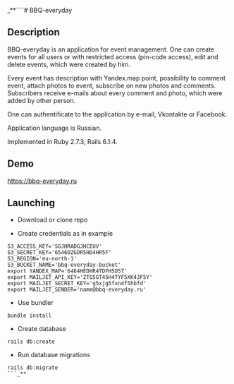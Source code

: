 _**````# BBQ-everyday

## Description

BBQ-everyday is an application for event management. One can create events for all users or with restricted access (pin-code access), edit and delete events, which were created by him.

Every event has description with Yandex.map point, possibility to comment event, attach photos to event, subscribe on new photos and comments. Subscribers receive e-mails about every comment and photo, which were added by other person.

One can authentificate to the application by e-mail, Vkontakte or Facebook.

Application language is Russian.

Implemented in Ruby 2.7.3, Rails 6.1.4.

## Demo

https://bbq-everyday.ru

## Launching

* Download or clone repo

* Create credentials as in example
```azure
S3_ACCESS_KEY='SGJHRADGJHCEUV'
S3_SECRET_KEY='6546DZGDR5HD4HR5F'
S3_REGION='eu-north-1'
S3_BUCKET_NAME='bbq-everyday-bucket'
export YANDEX_MAP='6464HEDHR4TDFH5D5T'
export MAILJET_API_KEY='ZTG5GT45H4TYF5XK4JF5Y'
export MAILJET_SECRET_KEY='g5xjg5fxn4f5hbfd'
export MAILJET_SENDER='name@bbq-everyday.ru'
```

* Use bundler

```
bundle install
```

* Create database

```
rails db:create
```

* Run database migrations

```
rails db:migrate
```_**
````